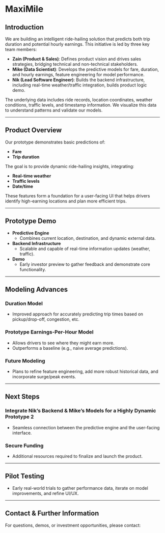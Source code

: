 # MaxiMile

## Introduction
We are building an intelligent ride-hailing solution that predicts both trip duration and potential hourly earnings. This initiative is led by three key team members:

- **Zain (Product & Sales)**: Defines product vision and drives sales strategies, bridging technical and non-technical stakeholders.
- **Mike (Data Scientist)**: Develops the predictive models for fare, duration, and hourly earnings, feature engineering for model performance.
- **Nik (Lead Software Engineer)**: Builds the backend infrastructure, including real-time weather/traffic integration, builds product logic demo.

The underlying data includes ride records, location coordinates, weather conditions, traffic levels, and timestamp information. We visualize this data to understand patterns and validate our models.

---

## Product Overview
Our prototype demonstrates basic predictions of:
- **Fare**
- **Trip duration**

The goal is to provide dynamic ride-hailing insights, integrating:
- **Real-time weather**
- **Traffic levels**
- **Date/time**

These features form a foundation for a user-facing UI that helps drivers identify high-earning locations and plan more efficient trips.

---

## Prototype Demo
- **Predictive Engine**  
  - Combines current location, destination, and dynamic external data.
- **Backend Infrastructure**  
  - Scalable and capable of real-time information updates (weather, traffic).
- **Demo**  
  - Early investor preview to gather feedback and demonstrate core functionality.

---

## Modeling Advances

### **Duration Model**
- Improved approach for accurately predicting trip times based on pickup/drop-off, congestion, etc.

### **Prototype Earnings-Per-Hour Model**
- Allows drivers to see where they might earn more.
- Outperforms a baseline (e.g., naive average predictions).

### **Future Modeling**
- Plans to refine feature engineering, add more robust historical data, and incorporate surge/peak events.

---

## Next Steps

### **Integrate Nik’s Backend & Mike’s Models for a Highly Dynamic Prototype 2**
- Seamless connection between the predictive engine and the user-facing interface.

### **Secure Funding**
- Additional resources required to finalize and launch the product.

---

## Pilot Testing
- Early real-world trials to gather performance data, iterate on model improvements, and refine UI/UX.

---

## Contact & Further Information
For questions, demos, or investment opportunities, please contact:
